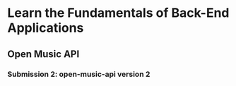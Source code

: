 # Learn the Fundamentals of Back-End Applications
## Open Music API
### Submission 2: open-music-api version 2